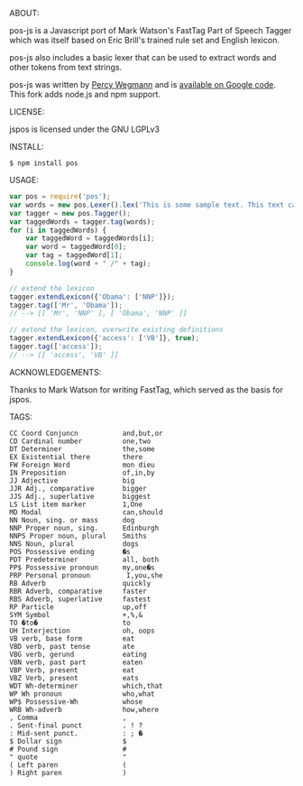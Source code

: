 ABOUT:

pos-js is a Javascript port of Mark Watson's FastTag Part of Speech Tagger
which was itself based on Eric Brill's trained rule set and English
lexicon.

pos-js also includes a basic lexer that can be used to extract words and
other tokens from text strings.

pos-js was written by [Percy Wegmann](http://www.percywegmann.com/) and
is [available on Google code](https://code.google.com/p/jspos/). This fork
adds node.js and npm support.

LICENSE:

jspos is licensed under the GNU LGPLv3

INSTALL:

`$ npm install pos`

USAGE:

```javascript
var pos = require('pos');
var words = new pos.Lexer().lex('This is some sample text. This text can contain multiple sentences.');
var tagger = new pos.Tagger();
var taggedWords = tagger.tag(words);
for (i in taggedWords) {
    var taggedWord = taggedWords[i];
    var word = taggedWord[0];
    var tag = taggedWord[1];
    console.log(word + " /" + tag);
}

// extend the lexicon
tagger.extendLexicon({'Obama': ['NNP']});
tagger.tag(['Mr', 'Obama']);
// --> [[ 'Mr', 'NNP' ], [ 'Obama', 'NNP' ]]

// extend the lexicon, overwrite existing definitions
tagger.extendLexicon({'access': ['VB']}, true);
tagger.tag(['access']);
// --> [[ 'access', 'VB' ]]

```

ACKNOWLEDGEMENTS:

Thanks to Mark Watson for writing FastTag, which served as the basis for jspos.

TAGS:

    CC Coord Conjuncn           and,but,or
    CD Cardinal number          one,two
    DT Determiner               the,some
    EX Existential there        there
    FW Foreign Word             mon dieu
    IN Preposition              of,in,by
    JJ Adjective                big
    JJR Adj., comparative       bigger
    JJS Adj., superlative       biggest
    LS List item marker         1,One
    MD Modal                    can,should
    NN Noun, sing. or mass      dog
    NNP Proper noun, sing.      Edinburgh
    NNPS Proper noun, plural    Smiths
    NNS Noun, plural            dogs
    POS Possessive ending       �s
    PDT Predeterminer           all, both
    PP$ Possessive pronoun      my,one�s
    PRP Personal pronoun         I,you,she
    RB Adverb                   quickly
    RBR Adverb, comparative     faster
    RBS Adverb, superlative     fastest
    RP Particle                 up,off
    SYM Symbol                  +,%,&
    TO �to�                     to
    UH Interjection             oh, oops
    VB verb, base form          eat
    VBD verb, past tense        ate
    VBG verb, gerund            eating
    VBN verb, past part         eaten
    VBP Verb, present           eat
    VBZ Verb, present           eats
    WDT Wh-determiner           which,that
    WP Wh pronoun               who,what
    WP$ Possessive-Wh           whose
    WRB Wh-adverb               how,where
    , Comma                     ,
    . Sent-final punct          . ! ?
    : Mid-sent punct.           : ; �
    $ Dollar sign               $
    # Pound sign                #
    " quote                     "
    ( Left paren                (
    ) Right paren               )
